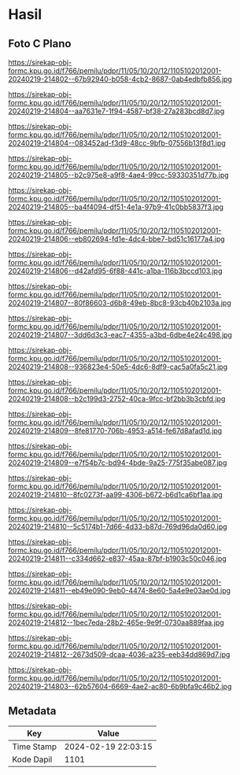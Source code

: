 # Hasil

## Foto C Plano

https://sirekap-obj-formc.kpu.go.id/f766/pemilu/pdpr/11/05/10/20/12/1105102012001-20240219-214802--67b92940-b058-4cb2-8687-0ab4edbfb856.jpg

https://sirekap-obj-formc.kpu.go.id/f766/pemilu/pdpr/11/05/10/20/12/1105102012001-20240219-214804--aa7631e7-1f94-4587-bf38-27a283bcd8d7.jpg

https://sirekap-obj-formc.kpu.go.id/f766/pemilu/pdpr/11/05/10/20/12/1105102012001-20240219-214804--083452ad-f3d9-48cc-9bfb-07556b13f8d1.jpg

https://sirekap-obj-formc.kpu.go.id/f766/pemilu/pdpr/11/05/10/20/12/1105102012001-20240219-214805--b2c975e8-a9f8-4ae4-99cc-59330351d77b.jpg

https://sirekap-obj-formc.kpu.go.id/f766/pemilu/pdpr/11/05/10/20/12/1105102012001-20240219-214805--ba4f4094-df51-4e1a-97b9-41c0bb5837f3.jpg

https://sirekap-obj-formc.kpu.go.id/f766/pemilu/pdpr/11/05/10/20/12/1105102012001-20240219-214806--eb802694-fd1e-4dc4-bbe7-bd51c16177a4.jpg

https://sirekap-obj-formc.kpu.go.id/f766/pemilu/pdpr/11/05/10/20/12/1105102012001-20240219-214806--d42afd95-6f88-441c-a1ba-116b3bccd103.jpg

https://sirekap-obj-formc.kpu.go.id/f766/pemilu/pdpr/11/05/10/20/12/1105102012001-20240219-214807--80f86603-d6b8-49eb-8bc8-93cb40b2103a.jpg

https://sirekap-obj-formc.kpu.go.id/f766/pemilu/pdpr/11/05/10/20/12/1105102012001-20240219-214807--3dd6d3c3-eac7-4355-a3bd-6dbe4e24c498.jpg

https://sirekap-obj-formc.kpu.go.id/f766/pemilu/pdpr/11/05/10/20/12/1105102012001-20240219-214808--936823e4-50e5-4dc6-8df9-cac5a0fa5c21.jpg

https://sirekap-obj-formc.kpu.go.id/f766/pemilu/pdpr/11/05/10/20/12/1105102012001-20240219-214808--b2c199d3-2752-40ca-9fcc-bf2bb3b3cbfd.jpg

https://sirekap-obj-formc.kpu.go.id/f766/pemilu/pdpr/11/05/10/20/12/1105102012001-20240219-214809--8fe81770-706b-4953-a514-fe67d8afad1d.jpg

https://sirekap-obj-formc.kpu.go.id/f766/pemilu/pdpr/11/05/10/20/12/1105102012001-20240219-214809--e7f54b7c-bd94-4bde-9a25-775f35abe087.jpg

https://sirekap-obj-formc.kpu.go.id/f766/pemilu/pdpr/11/05/10/20/12/1105102012001-20240219-214810--8fc0273f-aa99-4306-b672-b6d1ca6bf1aa.jpg

https://sirekap-obj-formc.kpu.go.id/f766/pemilu/pdpr/11/05/10/20/12/1105102012001-20240219-214810--5c5174b1-7d66-4d33-b87d-769d96da0d60.jpg

https://sirekap-obj-formc.kpu.go.id/f766/pemilu/pdpr/11/05/10/20/12/1105102012001-20240219-214811--c334d662-e837-45aa-87bf-b1903c50c046.jpg

https://sirekap-obj-formc.kpu.go.id/f766/pemilu/pdpr/11/05/10/20/12/1105102012001-20240219-214811--eb49e090-9eb0-4474-8e60-5a4e9e03ae0d.jpg

https://sirekap-obj-formc.kpu.go.id/f766/pemilu/pdpr/11/05/10/20/12/1105102012001-20240219-214812--1bec7eda-28b2-465e-9e9f-0730aa889faa.jpg

https://sirekap-obj-formc.kpu.go.id/f766/pemilu/pdpr/11/05/10/20/12/1105102012001-20240219-214812--2673d509-dcaa-4036-a235-eeb34dd869d7.jpg

https://sirekap-obj-formc.kpu.go.id/f766/pemilu/pdpr/11/05/10/20/12/1105102012001-20240219-214803--62b57604-6669-4ae2-ac80-6b9bfa9c46b2.jpg


## Metadata

| Key        | Value               |
| ---------- | ------------------- |
| Time Stamp | 2024-02-19 22:03:15 |
| Kode Dapil | 1101                |



